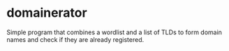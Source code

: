 domainerator
============

Simple program that combines a wordlist and a list of TLDs to form domain names and check if they are already registered.